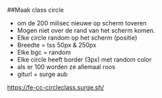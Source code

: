 ##Maak class circle

- om de 200 milisec nieuwe op scherm toveren
- Mogen niet over de rand van het scherm komen.
- Elke circle random op het scherm (positie)
- Breedte = tss 50px & 250px
- Elke bgc = random
- Elke circle heeft border (3px) met random color
- als er 100 worden ze allemaal roos
- giturl + surge aub

https://fe-cc-circleclass.surge.sh/
